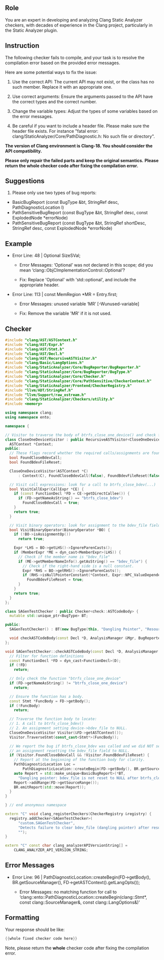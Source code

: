 ## Role

You are an expert in developing and analyzing Clang Static Analyzer checkers, with decades of experience in the Clang project, particularly in the Static Analyzer plugin.

## Instruction

The following checker fails to compile, and your task is to resolve the compilation error based on the provided error messages.

Here are some potential ways to fix the issue:

1. Use the correct API: The current API may not exist, or the class has no such member. Replace it with an appropriate one.

2. Use correct arguments: Ensure the arguments passed to the API have the correct types and the correct number.

3. Change the variable types: Adjust the types of some variables based on the error messages.

4. Be careful if you want to include a header file. Please make sure the header file exists. For instance "fatal error: clang/StaticAnalyzer/Core/PathDiagnostic.h: No such file or directory".

**The version of Clang environment is Clang-18. You should consider the API compatibility.**

**Please only repair the failed parts and keep the original semantics.**
**Please return the whole checker code after fixing the compilation error.**

## Suggestions

1. Please only use two types of bug reports:
  - BasicBugReport (const BugType &bt, StringRef desc, PathDiagnosticLocation l)
  - PathSensitiveBugReport (const BugType &bt, StringRef desc, const ExplodedNode *errorNode)
  - PathSensitiveBugReport (const BugType &bt, StringRef shortDesc, StringRef desc, const ExplodedNode *errorNode)

## Example

- Error Line: 48 |   Optional<DefinedOrUnknownSVal> SizeSVal; 

  - Error Messages: ‘Optional’ was not declared in this scope; did you mean ‘clang::ObjCImplementationControl::Optional’? 

  - Fix: Replace 'Optional<DefinedOrUnknownSVal>' with 'std::optional<DefinedOrUnknownSVal>', and include the appropriate header. 

- Error Line: 113 |     const MemRegion *MR = Entry.first;

    - Error Messages: unused variable ‘MR’ [-Wunused-variable]

    - Fix: Remove the variable 'MR' if it is not used.

## Checker

```cpp
#include "clang/AST/ASTContext.h"
#include "clang/AST/Expr.h"
#include "clang/AST/Stmt.h"
#include "clang/AST/Decl.h"
#include "clang/AST/RecursiveASTVisitor.h"
#include "clang/Basic/LangOptions.h"
#include "clang/StaticAnalyzer/Core/BugReporter/BugReporter.h"
#include "clang/StaticAnalyzer/Core/BugReporter/BugType.h"
#include "clang/StaticAnalyzer/Core/Checker.h"
#include "clang/StaticAnalyzer/Core/PathSensitive/CheckerContext.h"
#include "clang/StaticAnalyzer/Frontend/CheckerRegistry.h"
#include "llvm/ADT/StringRef.h"
#include "llvm/Support/raw_ostream.h"
#include "clang/StaticAnalyzer/Checkers/utility.h"
#include <memory>

using namespace clang;
using namespace ento;

namespace {

// Visitor to traverse the body of btrfs_close_one_device() and check for proper reset
class CloseOneDeviceVisitor : public RecursiveASTVisitor<CloseOneDeviceVisitor> {
  ASTContext *Context;
public:
  // These flags record whether the required calls/assignments are found
  bool FoundCloseBdevCall;
  bool FoundBdevFileReset;

  CloseOneDeviceVisitor(ASTContext *C)
      : Context(C), FoundCloseBdevCall(false), FoundBdevFileReset(false) {}

  // Visit call expressions: look for a call to btrfs_close_bdev(...)
  bool VisitCallExpr(CallExpr *CE) {
    if (const FunctionDecl *FD = CE->getDirectCallee()) {
      if (FD->getNameAsString() == "btrfs_close_bdev")
        FoundCloseBdevCall = true;
    }
    return true;
  }

  // Visit binary operators: look for assignment to the bdev_file field with a NULL RHS.
  bool VisitBinaryOperator(BinaryOperator *BO) {
    if (!BO->isAssignmentOp())
      return true;

    Expr *LHS = BO->getLHS()->IgnoreParenCasts();
    if (MemberExpr *ME = dyn_cast<MemberExpr>(LHS)) {
      // Check if the member name is "bdev_file"
      if (ME->getMemberNameInfo().getAsString() == "bdev_file") {
        // Check if the right-hand side is a null constant.
        Expr *RHS = BO->getRHS()->IgnoreParenCasts();
        if (RHS->isNullPointerConstant(*Context, Expr::NPC_ValueDependentIsNull))
          FoundBdevFileReset = true;
      }
    }
    return true;
  }
};

class SAGenTestChecker : public Checker<check::ASTCodeBody> {
  mutable std::unique_ptr<BugType> BT;

public:
  SAGenTestChecker() : BT(new BugType(this, "Dangling Pointer", "Resource Management")) {}

  void checkASTCodeBody(const Decl *D, AnalysisManager &Mgr, BugReporter &BR) const;
};

void SAGenTestChecker::checkASTCodeBody(const Decl *D, AnalysisManager &Mgr, BugReporter &BR) const {
  // Filter for function definitions
  const FunctionDecl *FD = dyn_cast<FunctionDecl>(D);
  if (!FD)
    return;

  // Only check the function "btrfs_close_one_device"
  if (FD->getNameAsString() != "btrfs_close_one_device")
    return;

  // Ensure the function has a body.
  const Stmt *FuncBody = FD->getBody();
  if (!FuncBody)
    return;

  // Traverse the function body to locate:
  // 1. A call to btrfs_close_bdev()
  // 2. An assignment setting device->bdev_file to NULL.
  CloseOneDeviceVisitor Visitor(&FD->getASTContext());
  Visitor.TraverseStmt(const_cast<Stmt*>(FuncBody));

  // We report the bug if btrfs_close_bdev was called and we did NOT see
  // an assignment resetting the bdev_file field to NULL.
  if (Visitor.FoundCloseBdevCall && !Visitor.FoundBdevFileReset) {
    // Report at the beginning of the function body for clarity.
    PathDiagnosticLocation Loc =
        PathDiagnosticLocation::createBegin(FD->getBody(), BR.getSourceManager(), FD->getASTContext().getLangOpts());
    auto Report = std::make_unique<BasicBugReport>(*BT,
      "Dangling pointer: bdev_file is not reset to NULL after btrfs_close_bdev frees the resource", Loc);
    Report->addRange(FD->getSourceRange());
    BR.emitReport(std::move(Report));
  }
}

} // end anonymous namespace

extern "C" void clang_registerCheckers(CheckerRegistry &registry) {
  registry.addChecker<SAGenTestChecker>(
      "custom.SAGenTestChecker", 
      "Detects failure to clear bdev_file (dangling pointer) after resource free", 
      "");
}

extern "C" const char clang_analyzerAPIVersionString[] =
    CLANG_ANALYZER_API_VERSION_STRING;

```

## Error Messages 

- Error Line: 96 |         PathDiagnosticLocation::createBegin(FD->getBody(), BR.getSourceManager(), FD->getASTContext().getLangOpts());

	- Error Messages: no matching function for call to ‘clang::ento::PathDiagnosticLocation::createBegin(clang::Stmt*, const clang::SourceManager&, const clang::LangOptions&)’



## Formatting 

Your response should be like: 

```cpp
{{whole fixed checker code here}}
```

Note, please return the **whole** checker code after fixing the compilation error.